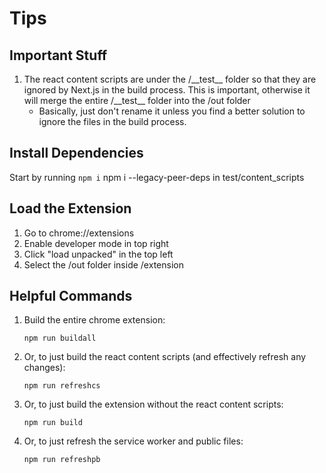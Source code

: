 # Tips
## Important Stuff
1. The react content scripts are under the /\_\_test__ folder so that they are ignored by Next.js in the build process. This is important, otherwise it will merge the entire /\_\_test__ folder into the /out folder
    * Basically, just don't rename it unless you find a better solution to ignore the files in the build process.
## Install Dependencies
Start by running `npm i`
npm i --legacy-peer-deps in test/content_scripts

## Load the Extension
1. Go to chrome://extensions
2. Enable developer mode in top right
3. Click "load unpacked" in the top left
4. Select the /out folder inside /extension

## Helpful Commands
1. Build the entire chrome extension:

    `npm run buildall`
2. Or, to just build the react content scripts (and effectively refresh any changes): 
    
    `npm run refreshcs`
3. Or, to just build the extension without the react content scripts: 

    `npm run build`
4. Or, to just refresh the service worker and public files: 

    `npm run refreshpb`

